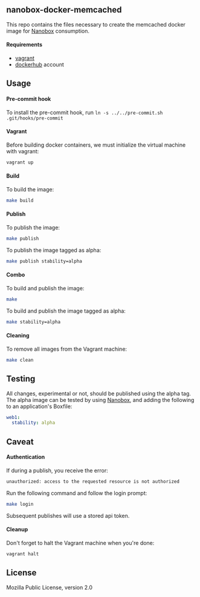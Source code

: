 ## nanobox-docker-memcached

This repo contains the files necessary to create the memcached docker image for [Nanobox](http://nanobox.io) consumption.

#### Requirements

* [vagrant](vagrantup.com)
* [dockerhub](hub.docker.com) account

## Usage

#### Pre-commit hook

To install the pre-commit hook, run `ln -s ../../pre-commit.sh .git/hooks/pre-commit`

#### Vagrant

Before building docker containers, we must initialize the virtual machine with vagrant:

```bash
vagrant up
```

#### Build

To build the image:

```bash
make build
```

#### Publish

To publish the image:

```bash
make publish
```

To publish the image tagged as alpha:

```bash
make publish stability=alpha
```

#### Combo

To build and publish the image:

```bash
make
```

To build and publish the image tagged as alpha:

```bash
make stability=alpha
```

#### Cleaning

To remove all images from the Vagrant machine:

```bash
make clean
```

## Testing

All changes, experimental or not, should be published using the alpha tag. The alpha image can be tested by using [Nanobox](http://nanobox.io), and adding the following to an application's Boxfile:

```yaml
web1:
  stability: alpha
```

## Caveat

#### Authentication

If during a publish, you receive the error:

```bash
unauthorized: access to the requested resource is not authorized
```

Run the following command and follow the login prompt:

```bash
make login
```

Subsequent publishes will use a stored api token.

#### Cleanup

Don't forget to halt the Vagrant machine when you're done:

```bash
vagrant halt
```

## License

Mozilla Public License, version 2.0
